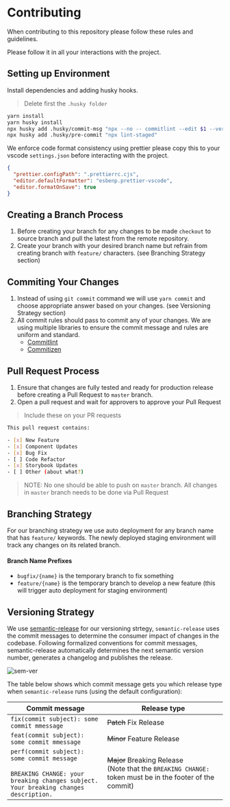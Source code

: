 # Contributing

When contributing to this repository please follow these rules and guidelines.

Please follow it in all your interactions with the project.

## Setting up Environment

Install dependencies and adding husky hooks.

> Delete first the `.husky folder`

```zsh
yarn install
yarn husky install
npx husky add .husky/commit-msg "npx --no -- commitlint --edit $1 --verbose"
npx husky add .husky/pre-commit "npx lint-staged"
```

We enforce code format consistency using prettier please copy this to your vscode `settings.json` before interacting with the project.

```json
{
  "prettier.configPath": ".prettierrc.cjs",
  "editor.defaultFormatter": "esbenp.prettier-vscode",
  "editor.formatOnSave": true
}
```

## Creating a Branch Process

1. Before creating your branch for any changes to be made `checkout` to source branch and pull the latest from the remote repository.
2. Create your branch with your desired branch name but refrain from creating branch with `feature/` characters. (see Branching Strategy section)

## Commiting Your Changes

1. Instead of using `git commit` command we will use `yarn commit` and choose appropriate answer based on your changes. (see Versioning Strategy section)
2. All commit rules should pass to commit any of your changes. We are using multiple libraries to ensure the commit message and rules are uniform and standard.
   - [Commitlint](https://commitlint.js.org/)
   - [Commitizen](https://commitizen-tools.github.io/)

## Pull Request Process

1. Ensure that changes are fully tested and ready for production release before creating a Pull Request to `master` branch.
2. Open a pull request and wait for approvers to approve your Pull Request

> Include these on your PR requests

```bash
This pull request contains:

- [x] New Feature
- [x] Component Updates
- [x] Bug Fix
- [ ] Code Refactor
- [x] Storybook Updates
- [ ] Other (about what?)

```

> NOTE: No one should be able to push on `master` branch.
> All changes in `master` branch needs to be done via Pull Request

## Branching Strategy

For our branching strategy we use auto deployment for any branch name that has `feature/` keywords. The newly deployed staging environment will track any changes on its related branch.

#### **Branch Name Prefixes**

- `bugfix/{name}` is the temporary branch to fix something
- `feature/{name}` is the temporary branch to develop a new feature (this will trigger auto deployment for staging environment)

## Versioning Strategy

We use [semantic-release](https://github.com/semantic-release) for our versioning strtegy, `semantic-release` uses the commit messages to determine the consumer impact of changes in the codebase. Following formalized conventions for commit messages, semantic-release automatically determines the next semantic version number, generates a changelog and publishes the release.

<img src="https://miro.medium.com/max/4800/0*s9t0r3aU04Mi5n3t" alt='sem-ver' />

The table below shows which commit message gets you which release type when `semantic-release` runs (using the default configuration):

| Commit message                                                                                                                               | Release type                                                                                                    |
| -------------------------------------------------------------------------------------------------------------------------------------------- | --------------------------------------------------------------------------------------------------------------- |
| `fix(commit subject): some commit mmessage`                                                                                                  | ~~Patch~~ Fix Release                                                                                           |
| `feat(commit subject): some commit mmessage`                                                                                                 | ~~Minor~~ Feature Release                                                                                       |
| `perf(commit subject): some commit message`<br><br>`BREAKING CHANGE: your breaking changes subject.`<br>`Your breaking changes description.` | ~~Major~~ Breaking Release <br /> (Note that the `BREAKING CHANGE: ` token must be in the footer of the commit) |

